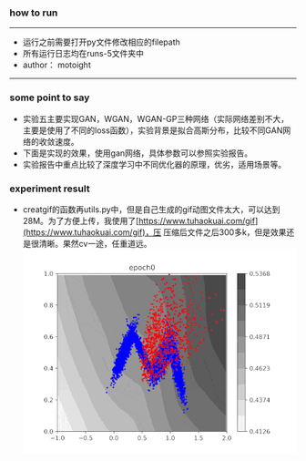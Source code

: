### how to run
------
- 运行之前需要打开py文件修改相应的filepath
- 所有运行日志均在runs-5文件夹中
- author： motoight
-------


### some point to say
- 实验五主要实现GAN，WGAN，WGAN-GP三种网络（实际网络差别不大，主要是使用了不同的loss函数），实验背景是拟合高斯分布，比较不同GAN网络的收敛速度。
- 下面是实现的效果，使用gan网络，具体参数可以参照实验报告。
- 实验报告中重点比较了深度学习中不同优化器的原理，优劣，适用场景等。

### experiment result
- creatgif的函数再utils.py中，但是自己生成的gif动图文件太大，可以达到28M。为了方便上传，我使用了[https://www.tuhaokuai.com/gif](https://www.tuhaokuai.com/gif)，压
压缩后文件之后300多k，但是效果还是很清晰。果然cv一途，任重道远。
![img](https://github.com/motoight/Pattern-Recognition-and-Deep-Learning-Course/blob/master/dl_lab/dl_lab5_gan/nets/fig/fitting_distribution%20(1).gif)
